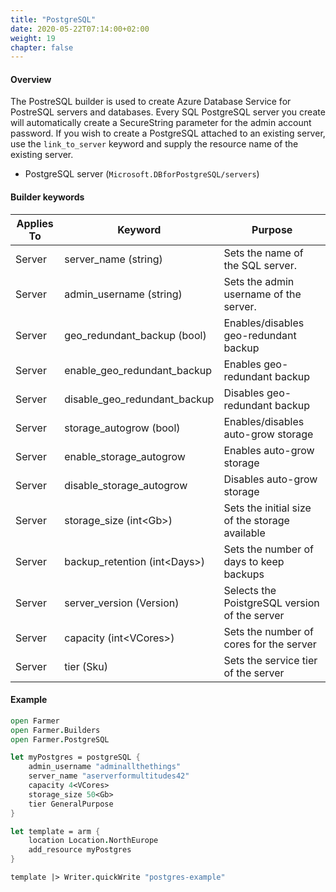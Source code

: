 ```yaml
---
title: "PostgreSQL"
date: 2020-05-22T07:14:00+02:00
weight: 19
chapter: false
---
```


#### Overview
The PostreSQL builder is used to create Azure Database Service for PostreSQL servers
and databases. Every SQL PostgreSQL server you create will automatically create a SecureString parameter for the admin account password.
If you wish to create a PostgreSQL attached to an existing server, use the `link_to_server` keyword and supply the resource name of the existing server.

* PostgreSQL server (`Microsoft.DBforPostgreSQL/servers`)

#### Builder keywords
| Applies To | Keyword | Purpose |
|-|-|-|
| Server | server_name (string) | Sets the name of the SQL server. |
| Server | admin_username (string) | Sets the admin username of the server. |
| Server | geo_redundant_backup (bool) | Enables/disables geo-redundant backup |
| Server | enable_geo_redundant_backup | Enables geo-redundant backup |
| Server | disable_geo_redundant_backup | Disables geo-redundant backup |
| Server | storage_autogrow (bool) | Enables/disables auto-grow storage |
| Server | enable_storage_autogrow | Enables auto-grow storage |
| Server | disable_storage_autogrow | Disables auto-grow storage |
| Server | storage_size (int&lt;Gb>) | Sets the initial size of the storage available |
| Server | backup_retention (int&lt;Days>) | Sets the number of days to keep backups |
| Server | server_version (Version) | Selects the PoistgreSQL version of the server  |
| Server | capacity (int&lt;VCores>) | Sets the number of cores for the server |
| Server | tier (Sku) | Sets the service tier of the server |

#### Example

```fsharp
open Farmer
open Farmer.Builders
open Farmer.PostgreSQL

let myPostgres = postgreSQL {
    admin_username "adminallthethings"
    server_name "aserverformultitudes42"
    capacity 4<VCores>
    storage_size 50<Gb>
    tier GeneralPurpose
}

let template = arm {
    location Location.NorthEurope
    add_resource myPostgres
}

template |> Writer.quickWrite "postgres-example"
```

